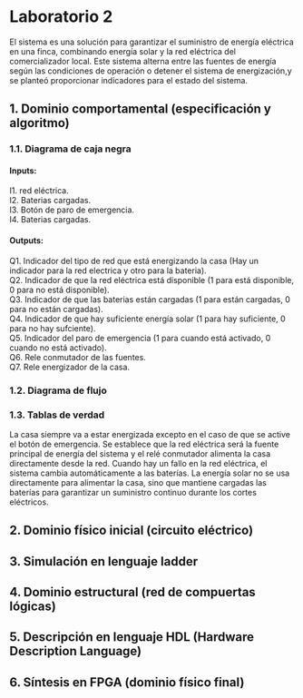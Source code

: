 ﻿# Laboratorio 2
El sistema es una solución para garantizar el suministro de energía eléctrica en una finca, combinando energía solar y la red eléctrica del comercializador local. Este sistema alterna entre las fuentes de energía según las condiciones de operación o detener el sistema de energización,y se planteó proporcionar indicadores para el estado del sistema.

## 1. Dominio comportamental (especificación y algoritmo)
### 1.1. Diagrama de caja negra
#### Inputs:
  I1. red eléctrica.  
  I2. Baterias cargadas.  
  I3. Botón de paro de emergencia.  
  I4. Baterias cargadas.

#### Outputs:
  Q1. Indicador del tipo de red que está energizando la casa (Hay un indicador para la red electrica y otro para la bateria).  
  Q2. Indicador de que la red eléctrica está disponible (1 para está disponible, 0 para no está disponible).  
  Q3. Indicador de que las baterias están cargadas (1 para están cargadas, 0 para no están cargadas).  
  Q4. Indicador de que hay suficiente energía solar (1 para hay suficiente, 0 para no hay sufciente).  
  Q5. Indicador del paro de emergencia (1 para cuando está activado, 0 cuando no está activado).  
  Q6. Rele conmutador de las fuentes.  
  Q7. Rele energizador de la casa.

### 1.2. Diagrama de flujo

### 1.3. Tablas de verdad

La casa siempre va a estar energizada excepto en el caso de que se active el botón de emergencia. Se establece que la red eléctrica será la fuente principal de energía del sistema y el relé conmutador alimenta la casa directamente desde la red. Cuando hay un fallo en la red eléctrica, el sistema cambia automáticamente a las baterías. La energía solar no se usa directamente para alimentar la casa, sino que mantiene cargadas las baterías para garantizar un suministro continuo durante los cortes eléctricos.

## 2. Dominio físico inicial (circuito eléctrico)
## 3. Simulación en lenguaje ladder
## 4. Dominio estructural (red de compuertas lógicas)
## 5. Descripción en lenguaje HDL (Hardware Description Language)
## 6. Síntesis en FPGA (dominio físico final)
